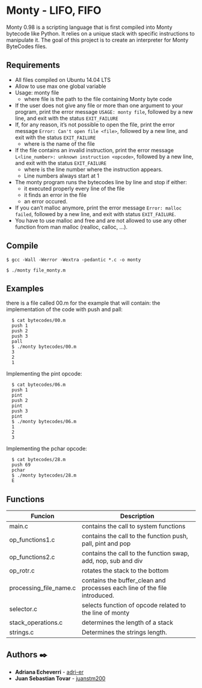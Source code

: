 # Monty - LIFO, FIFO

Monty 0.98 is a scripting language that is first compiled into Monty bytecode like Python. It relies on a unique stack with specific instructions to manipulate it. The goal of this project is to create an interpreter for Monty ByteCodes files.

## Requirements

- All files compiled on Ubuntu 14.04 LTS
- Allow to use max one global variable
- Usage: monty file
  - where file is the path to the file containing Monty byte code
- If the user does not give any file or more than one argument to your program, print the error message ```USAGE: monty file```, followed by a new line, and exit with the status ```EXIT_FAILURE```
- If, for any reason, it’s not possible to open the file, print the error message ```Error: Can't open file <file>```, followed by a new line, and exit with the status ```EXIT_FAILURE```
   - where <file> is the name of the file
- If the file contains an invalid instruction, print the error message ```L<line_number>: unknown instruction <opcode>```, followed by a new line, and exit with the status ```EXIT_FAILURE```
   - where is the line number where the instruction appears.
   - Line numbers always start at 1
- The monty program runs the bytecodes line by line and stop if either:
   - it executed properly every line of the file
   - it finds an error in the file
   - an error occured.
- If you can’t malloc anymore, print the error message ```Error: malloc failed```, followed by a new line, and exit with status ```EXIT_FAILURE```.
- You have to use malloc and free and are not allowed to use any other function from man malloc (realloc, calloc, …).

## Compile
```$ gcc -Wall -Werror -Wextra -pedantic *.c -o monty```

```$ ./monty file_monty.m```

## Examples

there is a file called 00.m for the example that will contain:
the implementation of the code with push and pall:

      $ cat bytecodes/00.m
      push 1
      push 2
      push 3
      pall
      $ ./monty bytecodes/00.m
      3
      2
      1

Implementing the pint opcode:

      $ cat bytecodes/06.m
      push 1
      pint
      push 2
      pint
      push 3
      pint
      $ ./monty bytecodes/06.m
      1
      2
      3

Implementing the pchar opcode:

      $ cat bytecodes/28.m
      push 69
      pchar
      $ ./monty bytecodes/28.m
      E

## Functions

| Funcion | Description |
|---------|-------------|
| main.c  | contains the call to system functions |
| op_functions1.c | contains the call to the function push, pall, pint and pop |
| op_functions2.c | contains the call to the function swap, add, nop, sub and div |
| op_rotr.c | rotates the stack to the bottom |
| processing_file_name.c | contains the buffer_clean and processes each line of the file introduced. |
| selector.c |  selects function of opcode related to the line of monty |
|stack_operations.c | determines the length of a stack |
| strings.c| Determines the strings length. |

## Authors ✒️

- **Adriana Echeverri** - [adri-er](https://github.com/adri-er)
- **Juan Sebastian Tovar** - [juanstm200](https://github.com/juanstm200)

